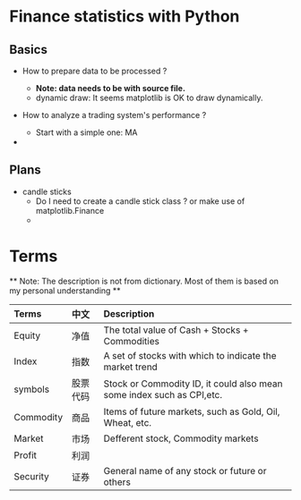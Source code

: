 # Finance statistics with Python

## Basics
* How to prepare data to be processed ?
  - **Note: data needs to be with source file.**
  - dynamic draw: It seems matplotlib is OK to draw dynamically.


* How to analyze a trading system's performance ?
  - Start with a simple one: MA
*

## Plans
* candle sticks
  - Do I need to create a candle stick class ? or make use of matplotlib.Finance
  -

# Terms
** Note: The description is not from dictionary. Most of them is based on my personal understanding **   

|Terms  | 中文   |Description |
|:------|:-------|:----------|
|Equity |净值|The total value of Cash + Stocks + Commodities|
|Index  |指数|A set of stocks with which to indicate the market trend|  
|symbols|股票代码|Stock or Commodity ID, it could also mean some index such as CPI,etc.|
|Commodity|商品|Items of future markets, such as Gold, Oil, Wheat, etc.|  
|Market |市场|Defferent stock, Commodity markets|
|Profit |利润||
|Security|证券|General name of any stock or future or others|
